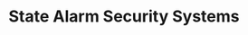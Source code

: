 ---
title: "State Alarm Security Systems"
url: /boardman/state-alarm-security-systems/
shop: security
---